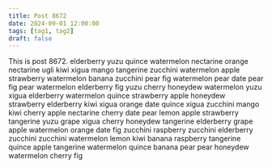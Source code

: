 ```yaml
---
title: Post 8672
date: 2024-09-01 12:00:00
tags: [tag1, tag2]
draft: false
---
```

This is post 8672.
elderberry
yuzu
quince
watermelon
nectarine
orange
nectarine
ugli
kiwi
xigua
mango
tangerine
zucchini
watermelon
apple
strawberry
watermelon
banana
zucchini
pear
fig
watermelon
pear
date
pear
fig
pear
watermelon
elderberry
fig
yuzu
cherry
honeydew
watermelon
yuzu
xigua
elderberry
watermelon
quince
strawberry
apple
honeydew
strawberry
elderberry
kiwi
xigua
orange
date
quince
xigua
zucchini
mango
kiwi
cherry
apple
nectarine
cherry
date
pear
lemon
apple
strawberry
tangerine
yuzu
grape
xigua
cherry
honeydew
tangerine
elderberry
grape
apple
watermelon
orange
date
fig
zucchini
raspberry
zucchini
elderberry
zucchini
zucchini
watermelon
lemon
kiwi
banana
raspberry
tangerine
quince
apple
tangerine
watermelon
quince
banana
pear
pear
honeydew
watermelon
cherry
fig
